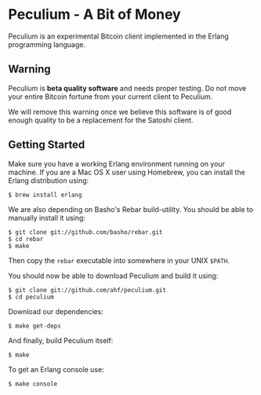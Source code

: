 Peculium - A Bit of Money
=========================

Peculium is an experimental Bitcoin client implemented in the Erlang programming language.

Warning
-------

Peculium is **beta quality software** and needs proper testing. Do not move your
entire Bitcoin fortune from your current client to Peculium.

We will remove this warning once we believe this software is of good enough
quality to be a replacement for the Satoshi client.

Getting Started
---------------

Make sure you have a working Erlang environment running on your machine. If you
are a Mac OS X user using Homebrew, you can install the Erlang distribution using:

    $ brew install erlang

We are also depending on Basho's Rebar build-utility. You should be able to
manually install it using:

    $ git clone git://github.com/basho/rebar.git
    $ cd rebar
    $ make

Then copy the `rebar` executable into somewhere in your UNIX `$PATH`.

You should now be able to download Peculium and build it using:

    $ git clone git://github.com/ahf/peculium.git
    $ cd peculium

Download our dependencies:

    $ make get-deps

And finally, build Peculium itself:

    $ make

To get an Erlang console use:

    $ make console
